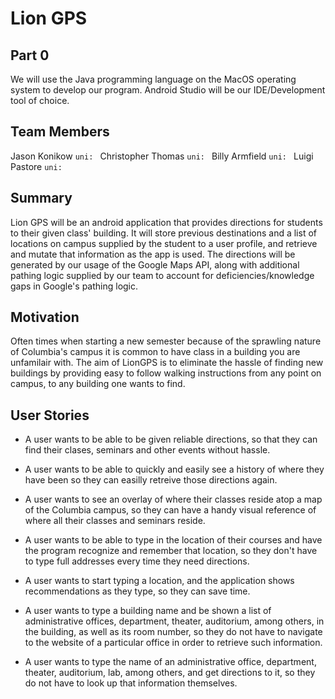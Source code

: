# Lion GPS

## Part 0

We will use the Java programming language on the MacOS operating system to develop our program. Android Studio will be our IDE/Development tool of choice.

## Team Members

Jason Konikow ```uni: ```
Christopher Thomas ```uni: ```
Billy Armfield ```uni: ```
Luigi Pastore ```uni: ```


## Summary
Lion GPS will be an android application that provides directions for students to their given class' building. It will store previous destinations and a list of locations on campus supplied by the student to a user profile, and retrieve and mutate that information as the app is used. The directions will be generated by our usage of the Google Maps API, along with additional pathing logic supplied by our team to account for deficiencies/knowledge gaps in Google's pathing logic.  

## Motivation
Often times when starting a new semester because of the sprawling nature of Columbia's campus it is common to have class in a building you are unfamilair with. The aim of LionGPS is to eliminate the hassle of finding new buildings by providing easy to follow walking instructions from any point on campus, to any building one wants to find. 

## User Stories
 * A user wants to be able to be given reliable directions, so that they can find their clases, seminars and other events without hassle. 
 
 * A user wants to be able to quickly and easily see a history of where they have been so they can easilly retreive those directions again.
 
 * A user wants to see an overlay of where their classes reside atop a map of the Columbia campus, so they can have a handy visual reference of where all their classes and seminars reside. 
 
 * A user wants to be able to type in the location of their courses and have the program recognize and remember that location, so they don't have to type full addresses every time they need directions.
 
 * A user wants to start typing a location, and the application shows recommendations as they type, so they can save time.
 
 * A user wants to type a building name and be shown a list of administrative offices, department, theater, auditorium, among others, in the building, as well as its room number, so they do not have to navigate to the website of a particular office in order to retrieve such information.
 
 * A user wants to type the name of an administrative office, department, theater, auditorium, lab, among others, and get directions to it, so they do not have to look up that information themselves.
 
 
 
